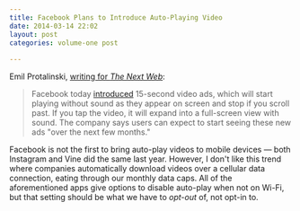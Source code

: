 ```yaml
---
title: Facebook Plans to Introduce Auto-Playing Video
date: 2014-03-14 22:02
layout: post
categories: volume-one post
  
---
```



Emil Protalinski, [writing for _The Next Web_](http://thenextweb.com/facebook/2014/03/13/facebook-introduces-15-second-premium-video-ads-auto-play-without-sound-stop-scroll-past): 

> Facebook today [introduced](https://www.facebook.com/business/news/Premium-Video-Ads-on-Facebook) 15-second video ads, which will start playing without sound as they appear on screen and stop if you scroll past. If you tap the video, it will expand into a full-screen view with sound. The company says users can expect to start seeing these new ads "over the next few months."

Facebook is not the first to bring auto-play videos to mobile devices &mdash; both Instagram and Vine did the same last year. However, I don't like this trend where companies automatically download videos over a cellular data connection, eating through our monthly data caps. All of the aforementioned apps give options to disable auto-play when not on Wi-Fi, but that setting should be what we have to _opt-out_ of, not opt-in to. 
